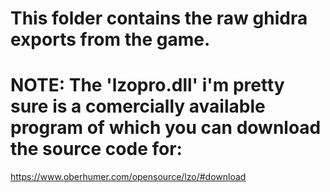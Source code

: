 # This folder contains the raw ghidra exports from the game.
# NOTE: The 'lzopro.dll' i'm pretty sure is a comercially available program of which you can download the source code for:
https://www.oberhumer.com/opensource/lzo/#download
